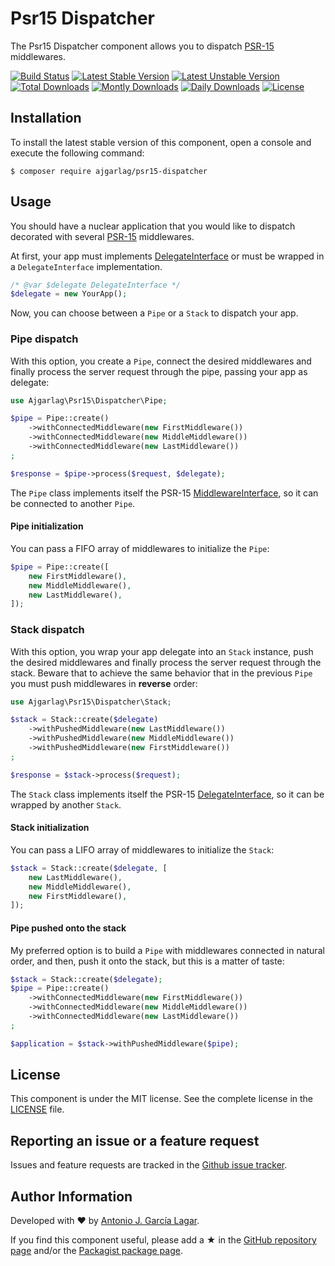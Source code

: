 Psr15 Dispatcher
================

The Psr15 Dispatcher component allows you to dispatch [PSR-15] middlewares.

[![Build Status](https://travis-ci.org/ajgarlag/psr15-dispatcher.png?branch=master)](https://travis-ci.org/ajgarlag/psr15-dispatcher)
[![Latest Stable Version](https://poser.pugx.org/ajgarlag/psr15-dispatcher/v/stable.png)](https://packagist.org/packages/ajgarlag/psr15-dispatcher)
[![Latest Unstable Version](https://poser.pugx.org/ajgarlag/psr15-dispatcher/v/unstable.png)](https://packagist.org/packages/ajgarlag/psr15-dispatcher)
[![Total Downloads](https://poser.pugx.org/ajgarlag/psr15-dispatcher/downloads.png)](https://packagist.org/packages/ajgarlag/psr15-dispatcher)
[![Montly Downloads](https://poser.pugx.org/ajgarlag/psr15-dispatcher/d/monthly.png)](https://packagist.org/packages/ajgarlag/psr15-dispatcher)
[![Daily Downloads](https://poser.pugx.org/ajgarlag/psr15-dispatcher/d/daily.png)](https://packagist.org/packages/ajgarlag/psr15-dispatcher)
[![License](https://poser.pugx.org/ajgarlag/psr15-dispatcher/license.png)](https://packagist.org/ajgarlag/psr15-dispatcher)


Installation
------------

To install the latest stable version of this component, open a console and execute the following command:
```
$ composer require ajgarlag/psr15-dispatcher
```


Usage
-----

You should have a nuclear application that you would like to dispatch decorated with several [PSR-15] middlewares.

At first, your app must implements [DelegateInterface] or must be wrapped in a `DelegateInterface` implementation.

```php
/* @var $delegate DelegateInterface */
$delegate = new YourApp();
```

Now, you can choose between a `Pipe` or a `Stack` to dispatch your app.

### Pipe dispatch

With this option, you create a `Pipe`, connect the desired middlewares and finally process the server
request through the pipe, passing your app as delegate:

```php
use Ajgarlag\Psr15\Dispatcher\Pipe;

$pipe = Pipe::create()
    ->withConnectedMiddleware(new FirstMiddleware())
    ->withConnectedMiddleware(new MiddleMiddleware())
    ->withConnectedMiddleware(new LastMiddleware())
;

$response = $pipe->process($request, $delegate);
```

The `Pipe` class implements itself the PSR-15 [MiddlewareInterface], so it can be connected to another `Pipe`.


#### Pipe initialization

You can pass a FIFO array of middlewares to initialize the `Pipe`:

```php
$pipe = Pipe::create([
    new FirstMiddleware(),
    new MiddleMiddleware(),
    new LastMiddleware(),
]);
```

### Stack dispatch

With this option, you wrap your app delegate into an `Stack` instance, push the desired middlewares and finally process
the server request through the stack. Beware that to achieve the same behavior that in the previous `Pipe` you must push
middlewares in **reverse** order:

```php
use Ajgarlag\Psr15\Dispatcher\Stack;

$stack = Stack::create($delegate)
    ->withPushedMiddleware(new LastMiddleware())
    ->withPushedMiddleware(new MiddleMiddleware())
    ->withPushedMiddleware(new FirstMiddleware())
;

$response = $stack->process($request);
```

The `Stack` class implements itself the PSR-15 [DelegateInterface], so it can be wrapped by another `Stack`.

#### Stack initialization

You can pass a LIFO array of middlewares to initialize the `Stack`:

```php
$stack = Stack::create($delegate, [
    new LastMiddleware(),
    new MiddleMiddleware(),
    new FirstMiddleware(),
]);
```

#### Pipe pushed onto the stack

My preferred option is to build a `Pipe` with middlewares connected in natural order, and then, push it onto the stack,
but this is a matter of taste:

```php
$stack = Stack::create($delegate);
$pipe = Pipe::create()
    ->withConnectedMiddleware(new FirstMiddleware())
    ->withConnectedMiddleware(new MiddleMiddleware())
    ->withConnectedMiddleware(new LastMiddleware())
;

$application = $stack->withPushedMiddleware($pipe);
```


License
-------

This component is under the MIT license. See the complete license in the [LICENSE] file.


Reporting an issue or a feature request
---------------------------------------

Issues and feature requests are tracked in the [Github issue tracker].


Author Information
------------------

Developed with ♥ by [Antonio J. García Lagar].

If you find this component useful, please add a ★ in the [GitHub repository page] and/or the [Packagist package page].

[PSR-15]: https://github.com/http-interop/http-middleware
[DelegateInterface]: https://github.com/http-interop/http-middleware/blob/master/src/DelegateInterface.php
[MiddlewareInterface]: https://github.com/http-interop/http-middleware/blob/master/src/MiddlewareInterface.php
[LICENSE]: LICENSE
[Github issue tracker]: https://github.com/ajgarlag/psr15-dispatcher/issues
[Antonio J. García Lagar]: http://aj.garcialagar.es
[GitHub repository page]: https://github.com/ajgarlag/psr15-dispatcher
[Packagist package page]: https://packagist.org/packages/ajgarlag/psr15-dispatcher
